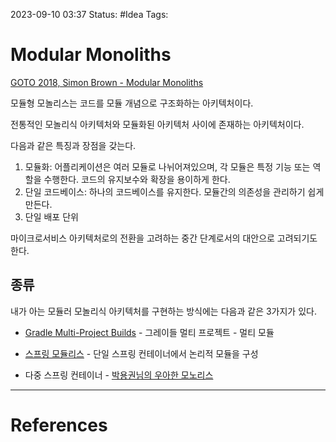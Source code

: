 2023-09-10 03:37
Status: #Idea
Tags:

# Modular Monoliths

[GOTO 2018, Simon Brown - Modular Monoliths](https://youtu.be/5OjqD-ow8GE)

모듈형 모놀리스는 코드를 모듈 개념으로 구조화하는 아키텍처이다.

전통적인 모놀리식 아키텍처와 모듈화된 아키텍처 사이에 존재하는 아키텍처이다.

다음과 같은 특징과 장점을 갖는다.

1. 모듈화: 어플리케이션은 여러 모듈로 나뉘어져있으며, 각 모듈은 특정 기능 또는 역할을 수행한다. 코드의 유지보수와 확장을 용이하게 한다.
2. 단일 코드베이스: 하나의 코드베이스를 유지한다. 모듈간의 의존성을 관리하기 쉽게 만든다.
3. 단일 배포 단위

마이크로서비스 아키텍처로의 전환을 고려하는 중간 단계로서의 대안으로 고려되기도 한다.

## 종류

내가 아는 모듈러 모놀리식 아키텍처를 구현하는 방식에는 다음과 같은 3가지가 있다.

- [Gradle Multi-Project Builds](https://docs.gradle.org/current/userguide/intro_multi_project_builds.html) - 그레이들 멀티 프로젝트 - 멀티 모듈

- [스프링 모듈리스](https://spring.io/projects/spring-modulith) - 단일 스프링 컨테이너에서 논리적 모듈을 구성

- 다중 스프링 컨테이너 - [박용권님의 우아한 모노리스](https://github.com/arawn/building-modular-monoliths-using-spring)

---

# References
